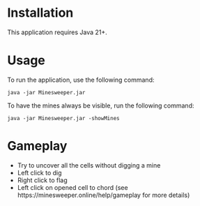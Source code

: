 <h1>Installation</h1>

This application requires Java 21+.

<h1>Usage</h1>

To run the application, use the following command:
```
java -jar Minesweeper.jar
```
To have the mines always be visible, run the following command:
```
java -jar Minesweeper.jar -showMines
```

<h1>Gameplay</h1>
<ul>
  <li>Try to uncover all the cells without digging a mine</li>
  <li>Left click to dig</li>
  <li>Right click to flag</li>
  <li>Left click on opened cell to chord (see https://minesweeper.online/help/gameplay for more details)</li>
</ul>
